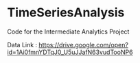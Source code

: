 # TimeSeriesAnalysis
Code for the Intermediate Analytics Project 

Data Link : https://drive.google.com/open?id=1Ai0fmnYDTqJ0_U5uJJafN63vudTooNP6
